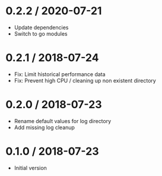 # 0.2.2 / 2020-07-21

  * Update dependencies
  * Switch to go modules

# 0.2.1 / 2018-07-24

  * Fix: Limit historical performance data
  * Fix: Prevent high CPU / cleaning up non existent directory

# 0.2.0 / 2018-07-23

  * Rename default values for log directory
  * Add missing log cleanup

# 0.1.0 / 2018-07-23

  * Initial version
